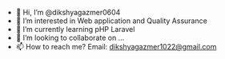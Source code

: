 - 👋 Hi, I’m @dikshyagazmer0604
- 👀 I’m interested in Web application and Quality Assurance
- 🌱 I’m currently learning pHP Laravel
- 💞️ I’m looking to collaborate on ...
- 📫 How to reach me? Email: dikshyagazmer1022@gmail.com


<!---
dikshyagazmer0604/dikshyagazmer0604 is a ✨ special ✨ repository because its `README.md` (this file) appears on your GitHub profile.
You can click the Preview link to take a look at your changes.
--->
